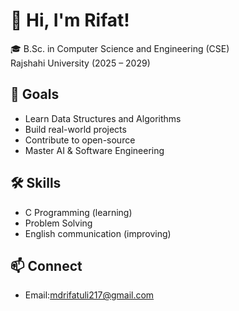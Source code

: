 # 👋 Hi, I'm Rifat!
🎓 B.Sc. in Computer Science and Engineering (CSE)  
Rajshahi University (2025 – 2029)

## 🚀 Goals
- Learn Data Structures and Algorithms
- Build real-world projects
- Contribute to open-source
- Master AI & Software Engineering

## 🛠 Skills
- C Programming (learning)
- Problem Solving
- English communication (improving)

## 📫 Connect
- Email:mdrifatuli217@gmail.com

